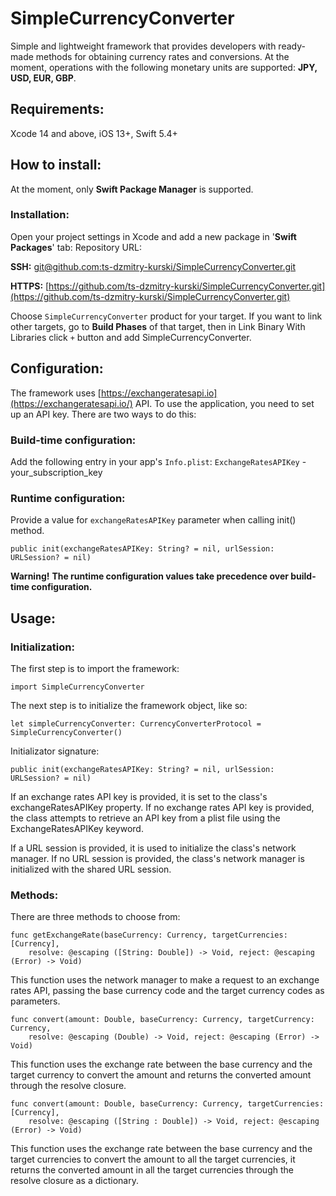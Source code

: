 # SimpleCurrencyConverter
Simple and lightweight framework that provides developers with ready-made methods for obtaining currency rates and conversions. 
At the moment, operations with the following monetary units are supported: **JPY, USD, EUR, GBP**.

## Requirements: 
Xcode 14 and above, iOS 13+, Swift 5.4+

## How to install:

At the moment, only **Swift Package Manager** is supported.

### Installation: 

Open your project settings in Xcode and add a new package in '**Swift Packages**' tab: Repository URL:

**SSH:**  [git@github.com:ts-dzmitry-kurski/SimpleCurrencyConverter.git](git@github.com:ts-dzmitry-kurski/SimpleCurrencyConverter.git)

**HTTPS:** [https://github.com/ts-dzmitry-kurski/SimpleCurrencyConverter.git](https://github.com/ts-dzmitry-kurski/SimpleCurrencyConverter.git)

Choose `SimpleCurrencyConverter` product for your target. If you want to link other targets, go to **Build Phases** of that target, then in Link Binary With Libraries click `+` button and add SimpleCurrencyConverter.

## Configuration:

The framework uses [https://exchangeratesapi.io](https://exchangeratesapi.io/) API. To use the application, you need to set up an API key. There are two ways to do this:

### Build-time configuration:

Add the following entry in your app's `Info.plist`: 
`ExchangeRatesAPIKey` - your_subscription_key

### Runtime configuration:

Provide a value for `exchangeRatesAPIKey` parameter when calling init() method.

    public init(exchangeRatesAPIKey: String? = nil, urlSession: URLSession? = nil)

**Warning!** **The runtime configuration values take precedence over build-time configuration.**

## Usage:

### Initialization:
The first step is to import the framework:

    import SimpleCurrencyConverter


The next step is to initialize the framework object, like so:

    let simpleCurrencyConverter: CurrencyConverterProtocol = SimpleCurrencyConverter()

Initializator signature: 

    public init(exchangeRatesAPIKey: String? = nil, urlSession: URLSession? = nil)

If an exchange rates API key is provided, it is set to the class's exchangeRatesAPIKey property. If no exchange rates API key is provided, the class attempts to retrieve an API key from a plist file using the ExchangeRatesAPIKey keyword.

If a URL session is provided, it is used to initialize the class's network manager.
If no URL session is provided, the class's network manager is initialized with the shared URL session.

### Methods:
There are three methods to choose from:

    func getExchangeRate(baseCurrency: Currency, targetCurrencies: [Currency], 
        resolve: @escaping ([String: Double]) -> Void, reject: @escaping (Error) -> Void)

This function uses the network manager to make a request to an exchange rates API, passing the base currency code and the target currency codes as parameters.

    func convert(amount: Double, baseCurrency: Currency, targetCurrency: Currency, 
        resolve: @escaping (Double) -> Void, reject: @escaping (Error) -> Void)

This function uses the exchange rate between the base currency and the target currency to convert the amount and returns the converted amount through the resolve closure. 

    func convert(amount: Double, baseCurrency: Currency, targetCurrencies: [Currency], 
        resolve: @escaping ([String : Double]) -> Void, reject: @escaping (Error) -> Void)

This function uses the exchange rate between the base currency and the target currencies to convert the amount to all the target currencies, it returns the converted amount in all the target currencies through the resolve closure as a dictionary.
